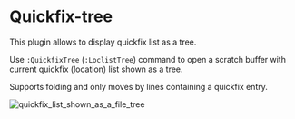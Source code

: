 # Quickfix-tree

This plugin allows to display quickfix list as a tree.

Use `:QuickfixTree` (`:LoclistTree`) command to open a scratch buffer with
current quickfix (location) list shown as a tree.

Supports folding and only moves by lines containing a quickfix entry.

![quickfix_list_shown_as_a_file_tree](https://github.com/user-attachments/assets/bbd3d973-c579-4681-a250-3942f00fa7b1)

